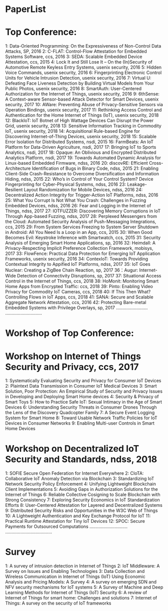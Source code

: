 # PaperList
 # Top Conference:
  1: Data-Oriented Programming: On the Expressiveness of Non-Control Data Attacks, SP, 2016
  2: C-FLAT: Control-Flow Attestation for Embedded Systems Software, ccs, 2016
  3: SEDA: Scalable Embedded Device Attestation, ccs, 2015
  4: Lock It and Still Lose It – On the (In)Security of Automotive Remote Keyless Entry Systems, usenix security, 2016
  5: Hidden Voice Commands, usenix security, 2016
  6: Fingerprinting Electronic Control Units for Vehicle Intrusion Detection, usenix security, 2016
  7: Virtual U: Defeating Face Liveness Detection by Building Virtual Models from Your Public Photos, usenix security, 2016
  8: SmartAuth: User-Centered Authorization for the Internet of Things, usenix security, 2016
  9: 6thSense: A Context-aware Sensor-based Attack Detector for Smart Devices, usenix security, 2017
  10: AWare: Preventing Abuse of Privacy-Sensitive Sensors via Operation Bindings, usenix security, 2017
  11: Rethinking Access Control and Authentication for the Home Internet of Things (IoT), usenix security, 2018
  12: BlackIoT: IoT Botnet of High Wattage Devices Can Disrupt the Power Grid, usenix security, 2018
  13: Sensitive Information Tracking in Commodity IoT, usenix security, 2018
  14: Acquisitional Rule-based Engine for Discovering Internet-of-Thing Devices, usenix security, 2018
  15: Scalable Error Isolation for Distributed Systems, nsdi, 2015
  16: FarmBeats: An IoT Platform for Data-Driven Agriculture, nsdi, 2017
  17: Bringing IoT to Sports Analytics, nsdi, 2017
  18: Opaque: An Oblivious and Encrypted Distributed Analytics Platform, nsdi, 2017
  19: Towards Automated Dynamic Analysis for Linux-based Embedded Firmware, ndss, 2016
  20: discovRE: Efficient Cross-Architecture Identification of Bugs in Binary Code, ndss, 2015
  21: Enabling Client-Side Crash-Resistance to Overcome Diversification and Information Hiding, ndss, 2015
  22: Who’s in Control of Your Control System? Device Fingerprinting for Cyber-Physical Systems, ndss, 2016
  23: Leakage-Resilient Layout Randomization for Mobile Devices, ndss, 2016
  24: Decentralized Action Integrity for Trigger-Action IoT Platforms, ndss, 2016
  25: What You Corrupt Is Not What You Crash: Challenges in Fuzzing Embedded Devices, ndss, 2016
  26: Fear and Logging in the Internet of Things, ndss, 2017
  27: IOTFUZZER: Discovering Memory Corruptions in IoT Through App-based Fuzzing, ndss, 2017
  28: Perplexed Messengers from the Cloud: Automated Security Analysis of Push-Messaging Integrations, ccs, 2015
  29: From System Services Freezing to System Server Shutdown in Android: All You Need Is a Loop in an App, ccs, 2015
  30: When Good Becomes Evil: Keystroke Inference with Smartwatch, ccs, 2015
  31: Security Analysis of Emerging Smart Home Applications, sp, 2016
  32: Heimdall: A Privacy-Respecting Implicit Preference Collection Framework, mobisys, 2017
  33: FlowFence: Practical Data Protection for Emerging IoT Application Frameworks, usenix security, 2016
  34: ContexIoT: Towards Providing Contextual Integrity to Appified IoT Platforms, ndss, 2017
  35: IoT Goes Nuclear: Creating a ZigBee Chain Reaction, sp, 2017
  36：Augur: Internet-Wide Detection of Connectivity Disruptions, sp, 2017
  37: Situational Access Control in the Internet of Things, ccs, 2018
  38: HoMonit: Monitoring Smart Home Apps from Encrypted Traffic: ccs, 2018
  39: Pinto: Enabling Video Privacy for Commodity IoT Cameras, ccs, 2018
  40: If This Then What? Controlling Flows in IoT Apps, ccs, 2018
  41: SANA: Secure and Scalable Aggregate Network Attestation, ccs, 2016
  42: Protecting Bare-metal Embedded Systems with Privilege Overlays, sp, 2017
.........................
.............................
 # Workshop of Top Conference:
  # Workshop on Internet of Things Security and Privacy, ccs, 2017
   1: Systematically Evaluating Security and Privacy for Consumer IoT Devices
   2: Plaintext Data Transmission in Consumer IoT Medical Devices
   3: Smart Solution, Poor Protection: An Empirical Study of Security and Privacy Issues in Developing and Deploying Smart Home devices
   4: Security & Privacy of Smart Toys
   5: How to Practice Safe IoT: Sexual Intimacy in the Age of Smart Devices
   6: Understanding Security Threats in Consumer Drones Through the Lens of the Discovery Quadcopter Family
   7: A Secure Event Logging System for Smart Home
   8: Toward Usable Network Traffic Policies for IoT Devices in Consumer Networks
   9: Enabling Multi-user Controls in Smart Home Devices
  # Workshop on Decentralized IoT Security and Standards, ndss, 2018
   1: SOFIE Secure Open Federation for Internet Everywhere
   2: CIoTA: Collaborative IoT Anomaly Detection via Blockchain
   3: Standardizing IoT Network Security Policy Enforcement
   4: Unifying Lightweight Blockchain Client Implementations
   5: Avoiding Gaps in Authorization Solutions for the Internet of Things
   6: Reliable Collective Cosigning to Scale Blockchain with Strong Consistency
   7: Exploring Security Economics in IoT Standardization Efforts
   8: User-Centered Attestation for Layered and Decentralized Systems
   9: Distributed Security Risks and Opportunities in the W3C Web of Things
   10: A Lightweight Authentication and Key Exchange Protocol for IoT
   11: Practical Runtime Attestation for Tiny IoT Devices
   12: SPOC: Secure Payments for Outsourced Computations
..............................
.....................................
# Survey
  1: A survey of intrusion detection in Internet of Things
  2: IoT Middleware: A Survey on Issues and Enabling Technologies
  3: Data Collection and Wireless Communication in Internet of Things (IoT) Using Economic Analysis and Pricing Models: A Survey
  4: A survey on emerging SDN and NFV security mechanisms for IoT systems
  5: A Survey of Machine and Deep Learning Methods for Internet of Things (IoT) Security
  6: A review of Internet of Things for smart home: Challenges and solutions
  7: Internet of Things: A survey on the security of IoT frameworks




